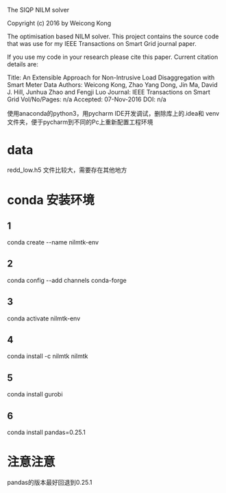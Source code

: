 The SIQP NILM solver

Copyright (c) 2016 by Weicong Kong

The optimisation based NILM solver. This project contains the source code that was use for my IEEE Transactions on Smart Grid journal paper.

If you use my code in your research please cite this paper. Current citation details are:

Title: An Extensible Approach for Non-Intrusive Load Disaggregation with Smart Meter Data
Authors: Weicong Kong, Zhao Yang Dong, Jin Ma, David J. Hill, Junhua Zhao and Fengji Luo
Journal: IEEE Transactions on Smart Grid
Vol/No/Pages: n/a
Accepted: 07-Nov-2016
DOI: n/a


使用anaconda的python3，用pycharm IDE开发调试，删除库上的.idea和 venv文件夹，便于pycharm到不同的Pc上重新配置工程环境



# data
redd_low.h5 文件比较大，需要存在其他地方

# conda 安装环境
## 1
conda create --name nilmtk-env 
## 2
conda config --add channels conda-forge
## 3
conda activate nilmtk-env
## 4
conda install -c nilmtk nilmtk
## 5
conda install gurobi
## 6
conda install pandas=0.25.1
# 注意注意
pandas的版本最好回退到0.25.1
